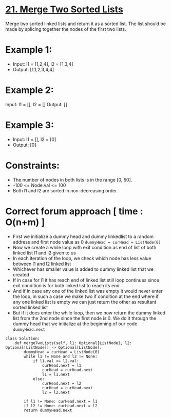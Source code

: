 # [21. Merge Two Sorted Lists](https://leetcode.com/problems/merge-two-sorted-lists/)
Merge two sorted linked lists and return it as a sorted list. The list should be made by splicing together the nodes of the first two lists.

# Example 1:
* Input: l1 = [1,2,4], l2 = [1,3,4]
* Output: [1,1,2,3,4,4]

# Example 2:
Input: l1 = [], l2 = []
Output: []

# Example 3:
* Input: l1 = [], l2 = [0]
* Output: [0]
 
# Constraints:
* The number of nodes in both lists is in the range [0, 50].
* -100 <= Node.val <= 100
* Both l1 and l2 are sorted in non-decreasing order.

# Correct forum approach [ time : O(n+m) ]
* First we initialize a dummy head and dummy linkedlist to a random address and first node value as 0 `dummyHead = curHead = ListNode(0)`
* Now we create a while loop with exit condition as end of list of both linked list l1 and l2 given to us
* In each iteration of the loop, we check which node has less value between l1 and l2 linked list
* Whichever has smaller value is added to dummy linked list that we created
* If in case for l1 it has reach end of linked list still loop continues since exit condition is for both linked list to reach its end
* And if in case any one of the linked list was empty it would never enter the loop, in such a case we make two if condition at the end where if any one linked list is empty we can just return the other as resultant sorted linked list
* But if it does enter the while loop, then we now return the dummy linked list from the 2nd node since the first node is 0. We do it through the dummy head that we initialize at the beginning of our code `dummyHead.next`
```
class Solution:
    def mergeTwoLists(self, l1: Optional[ListNode], l2: Optional[ListNode]) -> Optional[ListNode]:
        dummyHead = curHead = ListNode(0)
        while l1 != None and l2 != None:
            if l1.val <= l2.val:
                curHead.next = l1
                curHead = curHead.next
                l1 = l1.next
            else:
                curHead.next = l2
                curHead = curHead.next
                l2 = l2.next
                
        if l1 != None: curHead.next = l1
        if l2 != None: curHead.next = l2
        return dummyHead.next
``` 
